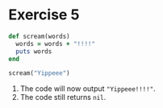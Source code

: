 # Exercise 5

```ruby
def scream(words)
  words = words + "!!!!"
  puts words
end

scream("Yippeee")
```

1. The code will now output `"Yippeee!!!!"`.
2. The code still returns `nil`.

